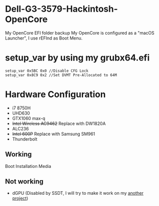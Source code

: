 # Dell-G3-3579-Hackintosh-OpenCore
My OpenCore EFI folder backup 
My OpenCore is configured as a "macOS Launcher", I use rEFInd as Boot Menu.

# setup_var by using my grubx64.efi
```
setup_var 0x5BC 0x0 //Disable CFG Lock
setup_var 0x8C9 0x2 //Set DVMT Pre-Allocated to 64M
```

# Hardware Configuration
* i7 8750H 
* UHD630 
* GTX1060 max-q 
* ~~Intel Wireless AC9462~~  Replace with DW1820A
* ALC236 
* ~~Intel 600P~~ Replace with Samsung SM961 
* Thunderbolt 

## Working
Boot Installation Media

## Not working
* dGPU (Disabled by SSDT, I will try to make it work on my [another project](https://github.com/CerteKim/Dell-G3-3579-HackintoVM))  
